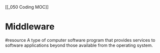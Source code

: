 [[_050 Coding MOC]]

# Middleware
#resource 
A type of computer software program that provides services to software applications beyond those available from the operating system.